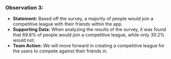 ### Observation 3:
  - **Statement:** Based off the survey, a majority of people would join a competitive league with their friends within the app.
  - **Supporting Data:** When analyzing the results of the survey, it was found that 69.8% of people would join a competitive league, while only 30.2% would not.
  - **Team Action:** We will move forward in creating a competitive league for the users to compete against their friends in. 
